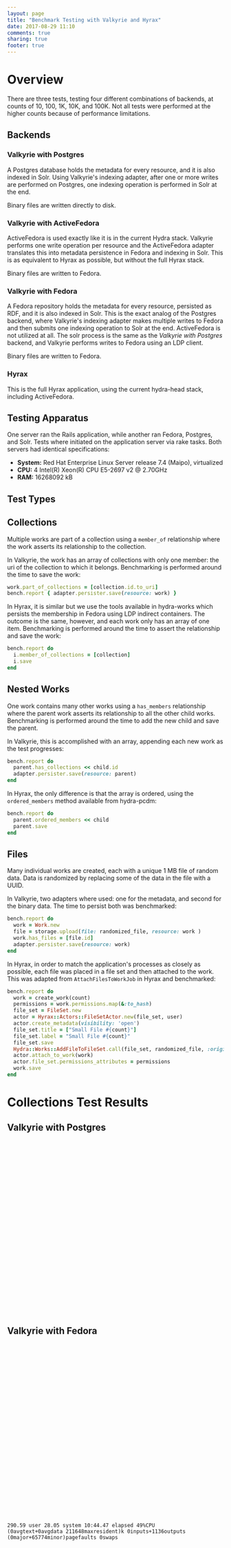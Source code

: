 ```yaml
---
layout: page
title: "Benchmark Testing with Valkyrie and Hyrax"
date: 2017-08-29 11:10
comments: true
sharing: true
footer: true
---
```


<script type="text/javascript" src="https://canvasjs.com/assets/script/jquery-1.11.1.min.js"></script>
<script type="text/javascript" src="https://canvasjs.com/assets/script/canvasjs.min.js"></script>
<script type="text/javascript" src="/fedora-tests/chart.js"></script>

# Overview

There are three tests, testing four different combinations of backends, at counts of 10, 100, 1K,
10K, and 100K. Not all tests were performed at the higher counts because of performance limitations.

## Backends

### Valkyrie with Postgres

A Postgres database holds the metadata for every resource, and it is also indexed in Solr. Using Valkyrie's
indexing adapter, after one or more writes are performed on Postgres, one indexing operation is performed
in Solr at the end.

Binary files are written directly to disk.

### Valkyrie with ActiveFedora

ActiveFedora is used exactly like it is in the current Hydra stack. Valkyrie performs one write operation
per resource and the ActiveFedora adapter translates this into metadata persistence in Fedora and indexing
in Solr. This is as equivalent to Hyrax as possible, but without the full Hyrax stack.

Binary files are written to Fedora.

### Valkyrie with Fedora

A Fedora repository holds the metadata for every resource, persisted as RDF, and it is also indexed in Solr.
This is the exact analog of the Postgres backend, where Valkyrie's indexing adapter makes multiple writes to
Fedora and then submits one indexing operation to Solr at the end. ActiveFedora is not utilized at all.
The solr process is the same as the _Valkyrie with Postgres_ backend, and Valkyrie performs writes to Fedora
using an LDP client.

Binary files are written to Fedora.

### Hyrax

This is the full Hyrax application, using the current hydra-head stack, including ActiveFedora.

## Testing Apparatus

One server ran the Rails application, while another ran Fedora, Postgres, and Solr. Tests where initiated
on the application server via rake tasks. Both servers had identical specifications:

* **System:** Red Hat Enterprise Linux Server release 7.4 (Maipo), virtualized
* **CPU:** 4 Intel(R) Xeon(R) CPU E5-2697 v2 @ 2.70GHz
* **RAM:** 16268092 kB

## Test Types

## Collections

Multiple works are part of a collection using a `member_of` relationship where the work asserts its
relationship to the collection.

In Valkyrie, the work has an array of collections with only one member: the uri of the collection
to which it belongs. Benchmarking is performed around the time to save the work:

``` ruby
work.part_of_collections = [collection.id.to_uri]
bench.report { adapter.persister.save(resource: work) }
```

In Hyrax, it is similar but we use the tools available in hydra-works which persists the membership
in Fedora using LDP indirect containers. The outcome is the same, however, and each
work only has an array of one item. Benchmarking is performed
around the time to assert the relationship and save the work:

``` ruby
bench.report do
  i.member_of_collections = [collection]
  i.save
end
```

## Nested Works

One work contains many other works using a `has_members` relationship where the parent work asserts
its relationship to all the other child works. Benchmarking is performed around the time to add the
new child and save the parent.

In Valkyrie, this is accomplished with an array, appending each new work as the test progresses:

``` ruby
bench.report do
  parent.has_collections << child.id
  adapter.persister.save(resource: parent)
end
```

In Hyrax, the only difference is that the array is ordered, using the `ordered_members` method
available from hydra-pcdm:

``` ruby
bench.report do
  parent.ordered_members << child
  parent.save
end
```

## Files

Many individual works are created, each with a unique 1 MB file of random data. Data is randomized
by replacing some of the data in the file with a UUID.

In Valkyrie, two adapters where used: one for the metadata, and second for the binary data. The
time to persist both was benchmarked:

``` ruby
bench.report do
  work = Work.new
  file = storage.upload(file: randomized_file, resource: work )
  work.has_files = [file.id]
  adapter.persister.save(resource: work)
end
```

In Hyrax, in order to match the application's processes as closely as possible, each file was placed
in a file set and then attached to the work. This was adapted from `AttachFilesToWorkJob` in Hyrax
and benchmarked:

``` ruby
bench.report do
  work = create_work(count)
  permissions = work.permissions.map(&:to_hash)
  file_set = FileSet.new
  actor = Hyrax::Actors::FileSetActor.new(file_set, user)
  actor.create_metadata(visibility: 'open')
  file_set.title = ["Small File #{count}"]
  file_set.label = "Small File #{count}"
  file_set.save
  Hydra::Works::AddFileToFileSet.call(file_set, randomized_file, :original_file)
  actor.attach_to_work(work)
  actor.file_set.permissions_attributes = permissions
  work.save
end
```

# Collections Test Results

## Valkyrie with Postgres

<div id="postgres_collections_100000" style="width:100%; height:400px;"></div>

## Valkyrie with Fedora

<div id="fedora_collections_10000" style="width:100%; height:400px;"></div>

    290.59 user 28.05 system 10:44.47 elapsed 49%CPU
    (0avgtext+0avgdata 211648maxresident)k 0inputs+1136outputs
    (0major+65774minor)pagefaults 0swaps

<div id="fedora_collections_100000" style="width:100%; height:400px;"></div>

    2243.38user 233.10system 1:33:21elapsed 44%CPU
    (0avgtext+0avgdata 1254852maxresident)k 0inputs+11112outputs
    (0major+313214minor)pagefaults 0swaps

## Valkyrie with ActiveFedora

We attempted to create a collection with 100K items, but the test was terminated after 17.5 hours.

<div id="active_fedora_collections_100000" style="width:100%; height:400px;"></div>

    4692.09user 300.16system 17:34:25elapsed 7%CPU
    (0avgtext+0avgdata 112960maxresident)k 0inputs+37800outputs
    (0major+29319minor)pagefaults 0swaps

## Hyrax

We attempted to create a collection with 100K items, but the test was terminated after 12 hours.

<div id="cho_collections_100000" style="width:100%; height:400px;"></div>

    real 722m11.468s    user 94m18.218s    sys 11m1.927s

# Nested Works Test Results

## Valkyrie with Postgres

We attempted to create 10,000 nested works within one work, but the test failed before that.

<div id="postgres_nested_collections_10000" style="width:100%; height:400px;"></div>

    8553.42 user 61.51 system 2:35:43 elapsed 92%CPU
    (0avgtext+0avgdata 15162988maxresident)k 29446289inputs+6811464outputs
    (33986major+4273558minor)pagefaults 0swaps


## Valkyrie with Fedora

We attempted to create 10,000 nested works within one work, but the test failed before that.

<div id="fedora_nested_collections_10000" style="width:100%; height:400px;"></div>

    Net::ReadTimeout: Net::ReadTimeout

    22931.08 user 29.03 system 10:28:05 elapsed 60%CPU
    (0avgtext+0avgdata 1712764maxresident)k 0inputs+10304outputs
    (0major+3901698minor)pagefaults 0swaps


## Valkyrie with ActiveFedora

We attempted to create 1K nested works within one work, but the test was terminated after several hours.

<div id="active_fedora_nested_collections_1000" style="width:100%; height:400px;"></div>

## Hyrax

<div id="cho_nested_collections_1000" style="width:100%; height:400px;"></div>

# Files Test Results

With a unique 1MB file for each work, the tests were capped at 1,000 because of disk space limitations.

## Valkyrie with Postgres

<div id="postgres_files_1000" style="width:100%; height:400px;"></div>

## Valkyrie with Fedora

<div id="fedora_files_1000" style="width:100%; height:400px;"></div>

<!--
[deploy@choweb1qa current]$ time bundle exec rake fedora_testing:files[100]

real    0m40.033s
user    0m20.251s
sys     0m3.151s
[deploy@choweb1qa current]$ time bundle exec rake fedora_testing:files[1000]

real    5m46.804s
user    2m29.848s
sys     0m17.905s -->

## Valkyrie with ActiveFedora

<div id="active_fedora_files_1000" style="width:100%; height:400px;"></div>

<!--
[deploy@choweb1qa current]$ time bundle exec rake active_fedora_testing:files[100]

real    1m0.217s
user    0m33.636s
sys     0m2.663s
[deploy@choweb1qa current]$ bundle exec rake testing_support:clean
[deploy@choweb1qa current]$ time bundle exec rake active_fedora_testing:files[1000]

real    12m10.749s
user    5m11.323s
sys     0m22.615s -->

## Hyrax

<div id="cho_files_1000" style="width:100%; height:400px;"></div>

    real 71m26.433s    user 23m32.859s    sys 1m33.824s

# Comparison of Backends

This compares the total time per each benchmark for all four backends.

## Collections

<div id="collectionComparison" style="width:100%; height:400px;"></div>

## Nested Works

<div id="nestedComparison" style="width:100%; height:400px;"></div>

## Files

<div id="fileComparison" style="width:100%; height:400px;"></div>

# Further Analysis

## Decreased Performance with Collections

Why does ingest time increase with inversely related collections when using ActiveFedora
in Valkyrie or Hyrax? When using the Fedora and Postgres adapters in Valkyrie, performance remains flat.

Additional tests were conducted locally on a laptop because servers were no longer available.

### Collection Performance Locally

A collection with 25K items, similar to the collection test performed above, but locally, on
a laptop.

<div id="localCollectionComparison" style="width:100%; height:400px;"></div>

### Fedora and Solr Requests

If Fedora performance is degrading we might see a similar increase in response times with the
different HTTP requests sent to it.

#### Fedora POST

Each time a new work is added to the collection, two POST actions are done: one for the work, and
a second for the access control list resource.

[comment]: <>  Extracted the times from the Fedora log:
[comment]: <>  zcat local_active_fedora_collections_25000.log.Z | grep 8986 | grep ": HTTP POST" | awk '{print $9}'

<div id="local_active_fedora_collections_25000_fedora_post" style="width:100%; height:400px;"></div>

#### Fedora GET

For each new work, there were 5 GET requests:

* 1 for the work
* 3 for access control list resources
* 1 a 404 for the work's `/list_source`

[comment]: <>  Extracted the times from the Fedora log:
[comment]: <>  zcat local_active_fedora_collections_25000.log.Z | grep 8986 | grep ": HTTP GET" | awk '{print $9}'

<div id="local_active_fedora_collections_25000_fedora_get" style="width:100%; height:400px;"></div>

#### Solr Update

75004 requests: all updates except for one select to find the collection at the beginning.

50002 total Solr documents:

* 25001 Valkyrie::Persistence::ActiveFedora::ORM::Resource (25000 works + 1 collection)
* 25001 Hydra::AccessControl

<div id="solrComparison" style="width:100%; height:400px;"></div>

[comment]: <> Sum up total Solr requests:
[comment]: <> grep solr active_fedora_collections_1000.log | awk '{gsub(/\(|\)|m|s/,"",$9)}1' | awk '{sum += $9} END {print sum}'
[comment]: <> Sum up total Fedora requests:
[comment]: <> grep HTTP active_fedora_collections_1000.log | grep 8986 | awk '{gsub(/\(|\)|m|s/,"",$9)}1' | awk '{sum += $9} END {print sum}'

### Comparing Commits

<div id="finalCollectionComparison" style="width:100%; height:400px;"></div>

[comment]: <>  With PSU's 5.3 solr: 2055.80s user 105.75s system 5% cpu 11:23:40.56 total
[comment]: <>  With Hyrax 7.1.0 solr configuration: 2060.68s user 109.87s system 5% cpu 11:17:56.82 total
[comment]: <>  solr with no commits: 1993.54s user 102.99s system 59% cpu 59:07.53 total
